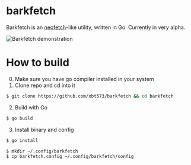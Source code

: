 # barkfetch
Barkfetch is an [neofetch](https://github.com/dylanaraps/neofetch)-like utility, written in Go. Currently in very alpha.

![Barkfetch demonstration](.github/screenshot.png)

# How to build
0. Make sure you have go compiler installed in your system
1. Clone repo and cd into it
```bash
$ git clone https://github.com/xbt573/barkfetch && cd barkfetch
```

2. Build with Go
```bash
$ go build
```

3. Install binary and config
```bash
$ go install

$ mkdir ~/.config/barkfetch
$ cp barkfetch.config ~/.config/barkfetch/config
```